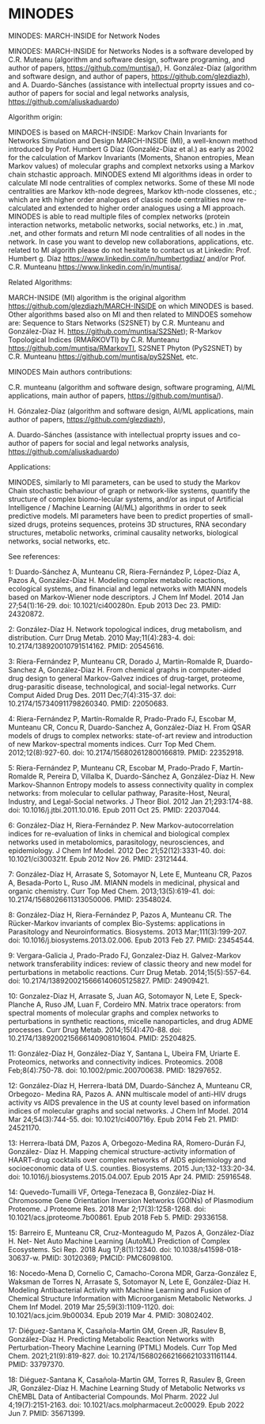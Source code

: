 # MINODES
MINODES: MARCH-INSIDE for Network Nodes

MINODES: MARCH-INSIDE for Networks Nodes is a software developed by C.R. Muteanu (algorithm and software design, software programing, and author of papers, https://github.com/muntisa/), H. González-Díaz (algorithm and software design, and author of papers, https://github.com/glezdiazh), and A. Duardo-Sánches (assistance with intellectual proprty issues and co-author of papers for social and legal networks analysis, https://github.com/aliuskaduardo) 

Algorithm origin:

MINDOES is based on MARCH-INSIDE: Markov Chain Invariants for Networks Simulation and Design MARCH-INSIDE (MI), a well-known method introduced by Prof. Humbert G Díaz (Gonzaléz-Díaz et al.) as early as 2002 for the calculation of Markov Invariants (Moments, Shanon entropies, Mean Markov values) of molecular graphs and complext netxorks using a Markov chain stchastic approach. MINODES extend MI algorithms ideas in order to calculate MI node centralities of complex networks. Some of these MI node centralities are Markov kth-node degrees, Markov kth-node clossenes, etc.; which are kth higher order analogues of classic node centralities now re-calculated and extended to higher order analogues using a MI approach. MINODES is able to read multiple files of complex networks (protein interaction networks, metabolic networks, social networks, etc.) in .mat, .net, and other formats and return MI node centralities of all nodes in the network. In case you want to develop new collaborations, applications, etc. related to MI algorith please do not hesitate to contact us at Linkedin: Prof. Humbert g. Díaz https://www.linkedin.com/in/humbertgdiaz/ and/or Prof. C.R. Munteanu https://www.linkedin.com/in/muntisa/.

Related Algorithms:

MARCH-INSIDE (MI) algorithm is the original algorithm https://github.com/glezdiazh/MARCH-INSIDE on which MINODES is based. Other algorithms based also on MI and then related to MINDOES somehow are: Sequence to Stars Networks (S2SNET) by C.R. Munteanu and González-Díaz H. https://github.com/muntisa/S2SNet); R-Markov Topological Indices (RMARKOVTI) by C.R. Munteanu https://github.com/muntisa/RMarkovTI, S2SNET Phyton (PyS2SNET) by C.R. Munteanu https://github.com/muntisa/pyS2SNet, etc.

MINODES Main authors contributions:

C.R. munteanu (algorithm and software design, software programing, AI/ML applications, main author of papers, https://github.com/muntisa/).

H. Gónzalez-Díaz (algorithm and software design, AI/ML applications, main author of papers, https://github.com/glezdiazh),

A. Duardo-Sánches (assistance with intellectual proprty issues and co-author of papers for social and legal networks analysis, https://github.com/aliuskaduardo)

Applications: 

MINODES, similarly to MI parameters, can be used to study the Markov Chain stochastic behaviour of graph or network-like systems, quantify the structure of complex biomo-lecular systems, and/or as input of Artificial Intelligence / Machine Learning (AI/ML) algorithms in order to seek predictive models. MI parameters have been to predict properties of small-sized drugs, proteins sequences, proteins 3D structures, RNA secondary structures, metabolic networks, criminal causality networks, biological networks, social networks, etc.


See references:

1: Duardo-Sánchez A, Munteanu CR, Riera-Fernández P, López-Díaz A, Pazos A,
González-Díaz H. Modeling complex metabolic reactions, ecological systems, and
financial and legal networks with MIANN models based on Markov-Wiener node
descriptors. J Chem Inf Model. 2014 Jan 27;54(1):16-29. doi: 10.1021/ci400280n.
Epub 2013 Dec 23. PMID: 24320872. 

2: González-Díaz H. Network topological indices, drug metabolism, and
distribution. Curr Drug Metab. 2010 May;11(4):283-4. doi:
10.2174/138920010791514162. PMID: 20545616.

3: Riera-Fernández P, Munteanu CR, Dorado J, Martin-Romalde R, Duardo-Sanchez A,
González-Diaz H. From chemical graphs in computer-aided drug design to general
Markov-Galvez indices of drug-target, proteome, drug-parasitic disease,
technological, and social-legal networks. Curr Comput Aided Drug Des. 2011
Dec;7(4):315-37. doi: 10.2174/157340911798260340. PMID: 22050683.

4: Riera-Fernández P, Martín-Romalde R, Prado-Prado FJ, Escobar M, Munteanu CR,
Concu R, Duardo-Sanchez A, González-Díaz H. From QSAR models of drugs to complex
networks: state-of-art review and introduction of new Markov-spectral moments
indices. Curr Top Med Chem. 2012;12(8):927-60. doi: 10.2174/156802612800166819.
PMID: 22352918.

5: Riera-Fernández P, Munteanu CR, Escobar M, Prado-Prado F, Martín-Romalde R,
Pereira D, Villalba K, Duardo-Sánchez A, González-Díaz H. New Markov-Shannon
Entropy models to assess connectivity quality in complex networks: from
molecular to cellular pathway, Parasite-Host, Neural, Industry, and Legal-Social
networks. J Theor Biol. 2012 Jan 21;293:174-88. doi: 10.1016/j.jtbi.2011.10.016.
Epub 2011 Oct 25. PMID: 22037044.

6: González-Díaz H, Riera-Fernández P. New Markov-autocorrelation indices for
re-evaluation of links in chemical and biological complex networks used in
metabolomics, parasitology, neurosciences, and epidemiology. J Chem Inf Model.
2012 Dec 21;52(12):3331-40. doi: 10.1021/ci300321f. Epub 2012 Nov 26. PMID:
23121444.

7: González-Díaz H, Arrasate S, Sotomayor N, Lete E, Munteanu CR, Pazos A,
Besada-Porto L, Ruso JM. MIANN models in medicinal, physical and organic
chemistry. Curr Top Med Chem. 2013;13(5):619-41. doi:
10.2174/1568026611313050006. PMID: 23548024.

8: González-Díaz H, Riera-Fernández P, Pazos A, Munteanu CR. The Rücker-Markov
invariants of complex Bio-Systems: applications in Parasitology and
Neuroinformatics. Biosystems. 2013 Mar;111(3):199-207. doi:
10.1016/j.biosystems.2013.02.006. Epub 2013 Feb 27. PMID: 23454544.

9: Vergara-Galicia J, Prado-Prado FJ, Gonzalez-Diaz H. Galvez-Markov network
transferability indices: review of classic theory and new model for
perturbations in metabolic reactions. Curr Drug Metab. 2014;15(5):557-64. doi:
10.2174/1389200215666140605125827. PMID: 24909421.

10: Gonzalez-Diaz H, Arrasate S, Juan AG, Sotomayor N, Lete E, Speck-Planche A,
Ruso JM, Luan F, Cordeiro MN. Matrix trace operators: from spectral moments of
molecular graphs and complex networks to perturbations in synthetic reactions,
micelle nanoparticles, and drug ADME processes. Curr Drug Metab.
2014;15(4):470-88. doi: 10.2174/1389200215666140908101604. PMID: 25204825.

11: González-Díaz H, González-Díaz Y, Santana L, Ubeira FM, Uriarte E.
Proteomics, networks and connectivity indices. Proteomics. 2008 Feb;8(4):750-78.
doi: 10.1002/pmic.200700638. PMID: 18297652.

12: González-Díaz H, Herrera-Ibatá DM, Duardo-Sánchez A, Munteanu CR, Orbegozo-
Medina RA, Pazos A. ANN multiscale model of anti-HIV drugs activity vs AIDS
prevalence in the US at county level based on information indices of molecular
graphs and social networks. J Chem Inf Model. 2014 Mar 24;54(3):744-55. doi:
10.1021/ci400716y. Epub 2014 Feb 21. PMID: 24521170.

13: Herrera-Ibatá DM, Pazos A, Orbegozo-Medina RA, Romero-Durán FJ, González-
Díaz H. Mapping chemical structure-activity information of HAART-drug cocktails
over complex networks of AIDS epidemiology and socioeconomic data of U.S.
counties. Biosystems. 2015 Jun;132-133:20-34. doi:
10.1016/j.biosystems.2015.04.007. Epub 2015 Apr 24. PMID: 25916548.

14: Quevedo-Tumailli VF, Ortega-Tenezaca B, González-Díaz H. Chromosome Gene
Orientation Inversion Networks (GOINs) of Plasmodium Proteome. J Proteome Res.
2018 Mar 2;17(3):1258-1268. doi: 10.1021/acs.jproteome.7b00861. Epub 2018 Feb 5.
PMID: 29336158.

15: Barreiro E, Munteanu CR, Cruz-Monteagudo M, Pazos A, González-Díaz H. Net-
Net Auto Machine Learning (AutoML) Prediction of Complex Ecosystems. Sci Rep.
2018 Aug 17;8(1):12340. doi: 10.1038/s41598-018-30637-w. PMID: 30120369; PMCID:
PMC6098100.

16: Nocedo-Mena D, Cornelio C, Camacho-Corona MDR, Garza-González E, Waksman de
Torres N, Arrasate S, Sotomayor N, Lete E, González-Díaz H. Modeling
Antibacterial Activity with Machine Learning and Fusion of Chemical Structure
Information with Microorganism Metabolic Networks. J Chem Inf Model. 2019 Mar
25;59(3):1109-1120. doi: 10.1021/acs.jcim.9b00034. Epub 2019 Mar 4. PMID:
30802402.

17: Diéguez-Santana K, Casañola-Martin GM, Green JR, Rasulev B, González-Díaz H.
Predicting Metabolic Reaction Networks with Perturbation-Theory Machine Learning
(PTML) Models. Curr Top Med Chem. 2021;21(9):819-827. doi:
10.2174/1568026621666210331161144. PMID: 33797370.

18: Diéguez-Santana K, Casañola-Martin GM, Torres R, Rasulev B, Green JR,
González-Díaz H. Machine Learning Study of Metabolic Networks <i>vs</i> ChEMBL
Data of Antibacterial Compounds. Mol Pharm. 2022 Jul 4;19(7):2151-2163. doi:
10.1021/acs.molpharmaceut.2c00029. Epub 2022 Jun 7. PMID: 35671399.
